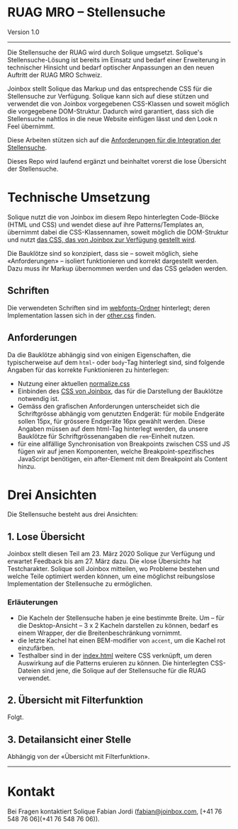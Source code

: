 # RUAG MRO – Stellensuche

Version 1.0

---

Die Stellensuche der RUAG wird durch Solique umgsetzt. Solique's Stellensuche-Lösung ist bereits im Einsatz und bedarf einer Erweiterung in technischer Hinsicht und bedarf optischer Anpassungen an den neuen Auftritt der RUAG MRO Schweiz.

Joinbox stellt Solique das Markup und das entsprechende CSS für die Stellensuche zur Verfügung. Solique kann sich auf diese stützen und verwendet die von Joinbox vorgegebenen CSS-Klassen und soweit möglich die vorgegebene DOM-Struktur. Dadurch wird garantiert, dass sich die Stellensuche nahtlos in die neue Website einfügen lässt und den Look n Feel übernimmt.

Diese Arbeiten stützen sich auf die [Anforderungen für die Integration der Stellensuche](https://docs.google.com/document/d/1kxOjLWtOLRKewrE3sZUgugCVkHEyIBf8fqWZoRnmLvY/edit#heading=h.e37285517tv).

Dieses Repo wird laufend ergänzt und beinhaltet vorerst die lose Übersicht der Stellensuche.

# Technische Umsetzung

Solique nutzt die von Joinbox im diesem Repo hinterlegten Code-Blöcke (HTML und CSS) und wendet diese auf ihre Patterns/Templates an, übernimmt dabei die CSS-Klassennamen, soweit möglich die DOM-Struktur und nutzt [das CSS, das von Joinbox zur Verfügung gestellt wird](src/main.css).

Die Bauklötze sind so konzipiert, dass sie – soweit möglich, siehe «Anforderungen» – isoliert funktionieren und korrekt dargestellt werden. Dazu muss ihr Markup übernommen werden und das CSS  geladen werden.

## Schriften

Die verwendeten Schriften sind im [webfonts-Ordner](src/webfonts) hinterlegt; deren Implementation lassen sich in der [other.css](src/other.css) finden.

## Anforderungen

Da die Bauklötze abhängig sind von einigen Eigenschaften, die typischerweise auf dem `html`- oder `body`-Tag hinterlegt sind, sind folgende Angaben für das korrekte Funktionieren zu hinterlegen:
- Nutzung einer aktuellen [normalize.css](https://necolas.github.io/normalize.css/)
- Einbinden des [CSS von Joinbox](src/main.css), das für die Darstellung der Bauklötze notwendig ist.
- Gemäss den grafischen Anforderungen unterscheidet sich die Schriftgrösse abhängig vom genutzten Endgerät: für mobile Endgeräte sollen 15px, für grössere Endgeräte 16px gewählt werden. Diese Angaben müssen auf dem html-Tag hinterlegt werden, da unsere Bauklötze für Schriftgrössenangaben die `rem`-Einheit nutzen.
- für eine allfällige Synchronisation von Breakpoints zwischen CSS und JS fügen wir auf jenen Komponenten, welche Breakpoint-spezifisches JavaScript benötigen, ein after-Element mit dem Breakpoint als Content hinzu.




# Drei Ansichten

Die Stellensuche besteht aus drei Ansichten:

## 1. Lose Übersicht

Joinbox stellt diesen Teil am 23. März 2020 Solique zur Verfügung und erwartet Feedback bis am 27. März dazu.
Die «lose Übersicht» hat Testcharakter. Solique soll Joinbox mitteilen, wo Probleme bestehen und welche Teile optimiert werden können, um eine möglichst reibungslose Implementation der Stellensuche zu ermöglichen.

### Erläuterungen
- Die Kacheln der Stellensuche haben je eine bestimmte Breite. Um – für die Desktop-Ansicht – 3 x 2 Kacheln darstellen zu können, bedarf es einem Wrapper, der die Breitenbeschränkung vornimmt.
- die letzte Kachel hat einen BEM-modifier von `accent`, um die Kachel rot einzufärben.
- Testhalber sind in der [index.html](src/index.html) weitere CSS verknüpft, um deren Auswirkung auf die Patterns eruieren zu können. Die hinterlegten CSS-Dateien sind jene, die Solique auf der Stellensuche für die RUAG verwendet.


## 2. Übersicht mit Filterfunktion

Folgt.

## 3. Detailansicht einer Stelle

Abhängig von der «Übersicht mit Filterfunktion».

---


# Kontakt

Bei Fragen kontaktiert Solique Fabian Jordi ([fabian@joinbox.com](fabian@joinbox.com), [+41 76 548 76 06](+41 76 548 76 06)).
